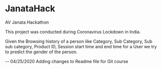 # JanataHack
AV Janata Hackathon

This project was conducted during Coronavirus Lockdown in India.

Given the Browsing history of a person like Category, Sub Category, Sub sub category, Product ID, Session start time and end time for a User we try to predict the gender of the person.

-- 04/25/2020 
Adding changes to Readme file for Git course
